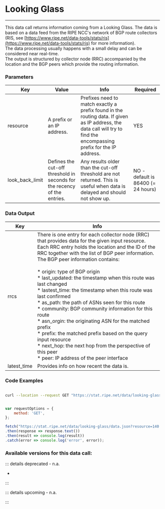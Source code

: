 # Looking Glass
-------------

This data call returns information coming from a Looking Glass. The data is based on a data feed from the RIPE NCC's network of BGP route collectors (RIS, see [https://www.ripe.net/data-tools/stats/ris](https://www.ripe.net/data-tools/stats/ris) for more information).  
The data processing usually happens with a small delay and can be considered near real-time.  
The output is structured by collector node (RRC) accompanied by the location and the BGP peers which provide the routing information.

<RestRepl :baseUrl="`/data/`+$page.relativePath.split('/')[1].split('.md')[0]+`/data.json`" method="GET" :searchParams="{ resource: '140.78.0.0/16'}"/>

### Parameters

| Key | Value | Info | Required |
| --- | --- | --- | --- |
| resource | A prefix or an IP address. | Prefixes need to match exactly a prefix found in the routing data. If given as IP address, the data call will try to find the encompassing prefix for the IP address. | YES |
| look\_back\_limit | Defines the cut-off threshold in seconds for the recency of the entries. | Any results older than the cut-off threshold are not returned. This is useful when data is delayed and should not show up. | NO - default is 86400 (= 24 hours) |

### Data Output

| Key | Info |
| --- | --- |
| rrcs | There is one entry for each collector node (RRC) that provides data for the given input resource. Each RRC entry holds the location and the ID of the RRC together with the list of BGP peer information.  <br>The BGP peer information contains:<br><br>* origin: type of BGP origin<br>* last_updated: the timestamp when this route was last changed<br>* lastest_time: the timestamp when this route was last confirmed<br>* as_path: the path of ASNs seen for this route<br>* community: BGP community information for this route<br>* asn_orgin: the originating ASN for the matched prefix<br>* prefix: the matched prefix based on the query input resource<br>* next_hop: the next hop from the perspective of this peer<br>* peer: IP address of the peer interface |
| latest_time | Provides info on how recent the data is. |

### Code Examples
<CodeGroup>
<CodeGroupItem title="cURL">

```bash

curl --location --request GET "https://stat.ripe.net/data/looking-glass/data.json?resource=140.78.0.0/16"


```

</CodeGroupItem>

<CodeGroupItem title="JS">

```js

var requestOptions = {
	method: 'GET',
};

fetch("https://stat.ripe.net/data/looking-glass/data.json?resource=140.78.0.0/16", requestOptions)
.then(response => response.text())
.then(result => console.log(result))
.catch(error => console.log('error', error));


```

</CodeGroupItem>
</CodeGroup>

### Available versions for this data call:

::: details deprecated - n.a.

-

:::

::: details upcoming - n.a.

:::
